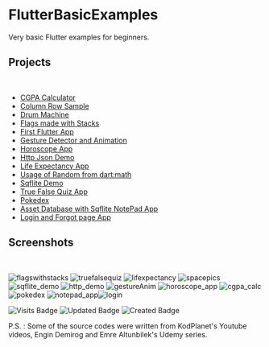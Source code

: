 # FlutterBasicExamples
 
 Very basic Flutter examples for beginners.
 
## Projects
<br/>


- [CGPA Calculator](https://github.com/furkanuysal/FlutterBasicExamples/tree/main/cgpa_calculator)
- [Column Row Sample](https://github.com/furkanuysal/FlutterBasicExamples/tree/main/column_row_sample)
- [Drum Machine](https://github.com/furkanuysal/FlutterBasicExamples/tree/main/drum_machine)
- [Flags made with Stacks](https://github.com/furkanuysal/FlutterBasicExamples/tree/main/flags_with_stacks)
- [First Flutter App](https://github.com/furkanuysal/FlutterBasicExamples/tree/main/flutter_basic_app)
- [Gesture Detector and Animation](https://github.com/furkanuysal/FlutterBasicExamples/tree/main/gesture_animation)
- [Horoscope App](https://github.com/furkanuysal/FlutterBasicExamples/tree/main/horoscope_app)
- [Http Json Demo](https://github.com/furkanuysal/FlutterBasicExamples/tree/main/http_demo)
- [Life Expectancy App](https://github.com/furkanuysal/FlutterBasicExamples/tree/main/life_expectancy)
- [Usage of Random from dart:math](https://github.com/furkanuysal/FlutterBasicExamples/tree/main/random_dartmath)
- [Sqflite Demo](https://github.com/furkanuysal/FlutterBasicExamples/tree/main/sqflite_demo)
- [True False Quiz App](https://github.com/furkanuysal/FlutterBasicExamples/tree/main/true_false_quiz_app)
- [Pokedex](https://github.com/furkanuysal/FlutterBasicExamples/tree/main/pokedex)
- [Asset Database with Sqflite NotePad App](https://github.com/furkanuysal/FlutterBasicExamples/tree/main/note_list)
- [Login and Forgot page App](https://github.com/KKBUGHUNTER/FlutterBasicExamples/tree/main/login)


## Screenshots
<br/>

![flagswithstacks](https://user-images.githubusercontent.com/60571747/125045286-7f021280-e0a5-11eb-9f46-7a51b3ecb38f.gif) ![truefalsequiz](https://user-images.githubusercontent.com/60571747/125045289-80333f80-e0a5-11eb-875f-37a68e245ff0.gif) ![lifexpectancy](https://user-images.githubusercontent.com/60571747/125045291-80333f80-e0a5-11eb-9039-f47ed00f4e14.gif) ![spacepics](https://user-images.githubusercontent.com/60571747/125045296-80cbd600-e0a5-11eb-8e4f-1a2c16d9a903.gif) ![sqflite_demo](https://user-images.githubusercontent.com/60571747/125453177-d4f19a24-dd25-4578-a8e3-a6f6811c435a.gif) ![http_demo](https://user-images.githubusercontent.com/60571747/125915435-35617de7-d10a-47ff-8261-ea3ad825e8e0.gif) ![gestureAnim](https://user-images.githubusercontent.com/60571747/127448963-ef57a5eb-e221-4578-a239-8be89c251133.gif) ![horoscope_app](https://user-images.githubusercontent.com/60571747/128168408-38166fa2-16f5-41ac-b6c9-b638133a9afc.gif) ![cgpa_calc](https://user-images.githubusercontent.com/60571747/128336779-c870369b-4d3e-4f69-8d9b-f08ee9f61f00.gif) ![pokedex](https://user-images.githubusercontent.com/60571747/128693079-e132b199-549e-4171-aca7-02627e471aba.gif) ![notepad_app](https://user-images.githubusercontent.com/60571747/129215187-cbc702a3-f0e2-4323-aa53-8d135cf8b90a.gif)![login](https://github.com/KKBUGHUNTER/FlutterBasicExamples/assets/91019132/6759b84e-0e37-4124-8517-ae6e4b460ddd)



 ![Visits Badge](https://badges.pufler.dev/visits/furkanuysal/FlutterBasicExamples)
 ![Updated Badge](https://badges.pufler.dev/updated/furkanuysal/FlutterBasicExamples)
 ![Created Badge](https://badges.pufler.dev/created/furkanuysal/FlutterBasicExamples)

P.S. : Some of the source codes were written from KodPlanet's Youtube videos, Engin Demirog and Emre Altunbilek's Udemy series.
